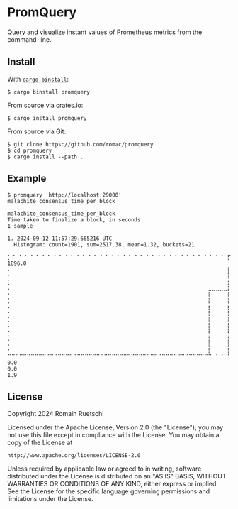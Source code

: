 # PromQuery

Query and visualize instant values of Prometheus metrics from the command-line.

## Install

With [`cargo-binstall`](https://github.com/cargo-bins/cargo-binstall):

```
$ cargo binstall promquery
```

From source via crates.io:

```
$ cargo install promquery
```

From source via Git:

```
$ git clone https://github.com/romac/promquery
$ cd promquery
$ cargo install --path .
```

## Example

```
$ promquery 'http://localhost:29000' malachite_consensus_time_per_block

malachite_consensus_time_per_block
Time taken to finalize a block, in seconds.
1 sample

1. 2024-09-12 11:57:29.665216 UTC
  Histogram: count=1901, sum=2517.38, mean=1.32, buckets=21

⡁⠈⠀⠁⠈⠀⠁⠈⠀⠁⠈⠀⠁⠈⠀⠁⠈⠀⠁⠈⠀⠁⠈⠀⠁⠈⠀⠁⠈⠀⠁⠈⠀⠁⠈⠀⠁⠈⠀⠁⠈⠀⠁⠈⠀⠁⠈⠀⠁⠈⠀⠁⠈⠀⠁⠈⠀⡏⠉⠉⠉⢹⠉⠉⠉⠉⢹⠉⠉⠉⠉⡏⠉⠉⠉⠉⡏⠉⠉⠉⢹⠉⠉⠉⠉⢹⠉⠉⠉⠉⡇ 1896.0
⠄⠀⠀⠀⠀⠀⠀⠀⠀⠀⠀⠀⠀⠀⠀⠀⠀⠀⠀⠀⠀⠀⠀⠀⠀⠀⠀⠀⠀⠀⠀⠀⠀⠀⠀⠀⠀⠀⠀⠀⠀⠀⠀⠀⠀⠀⠀⠀⠀⠀⠀⠀⠀⠀⠀⠀⠀⡇⠀⠀⠀⢸⠀⠀⠀⠀⢸⠀⠀⠀⠀⡇⠀⠀⠀⠀⡇⠀⠀⠀⢸⠀⠀⠀⠀⢸⠀⠀⠀⠀⡇
⠂⠀⠀⠀⠀⠀⠀⠀⠀⠀⠀⠀⠀⠀⠀⠀⠀⠀⠀⠀⠀⠀⠀⠀⠀⠀⠀⠀⠀⠀⠀⠀⠀⠀⠀⠀⠀⠀⠀⠀⠀⠀⠀⠀⠀⠀⠀⠀⠀⠀⠀⠀⠀⠀⠀⠀⠀⡇⠀⠀⠀⢸⠀⠀⠀⠀⢸⠀⠀⠀⠀⡇⠀⠀⠀⠀⡇⠀⠀⠀⢸⠀⠀⠀⠀⢸⠀⠀⠀⠀⡇
⡁⠀⠀⠀⠀⠀⠀⠀⠀⠀⠀⠀⠀⠀⠀⠀⠀⠀⠀⠀⠀⠀⠀⠀⠀⠀⠀⠀⠀⠀⠀⠀⠀⠀⠀⠀⠀⠀⠀⠀⠀⠀⠀⠀⠀⠀⠀⠀⠀⠀⠀⠀⠀⠀⠀⠀⠀⡇⠀⠀⠀⢸⠀⠀⠀⠀⢸⠀⠀⠀⠀⡇⠀⠀⠀⠀⡇⠀⠀⠀⢸⠀⠀⠀⠀⢸⠀⠀⠀⠀⡇
⠄⠀⠀⠀⠀⠀⠀⠀⠀⠀⠀⠀⠀⠀⠀⠀⠀⠀⠀⠀⠀⠀⠀⠀⠀⠀⠀⠀⠀⠀⠀⠀⠀⠀⠀⠀⠀⠀⠀⠀⠀⠀⠀⠀⠀⠀⠀⠀⠀⠀⠀⠀⣀⣀⣀⣀⣀⡇⠀⠀⠀⢸⠀⠀⠀⠀⢸⠀⠀⠀⠀⡇⠀⠀⠀⠀⡇⠀⠀⠀⢸⠀⠀⠀⠀⢸⠀⠀⠀⠀⡇
⠂⠀⠀⠀⠀⠀⠀⠀⠀⠀⠀⠀⠀⠀⠀⠀⠀⠀⠀⠀⠀⠀⠀⠀⠀⠀⠀⠀⠀⠀⠀⠀⠀⠀⠀⠀⠀⠀⠀⠀⠀⠀⠀⠀⠀⠀⠀⠀⠀⠀⠀⠀⡇⠀⠀⠀⠀⡇⠀⠀⠀⢸⠀⠀⠀⠀⢸⠀⠀⠀⠀⡇⠀⠀⠀⠀⡇⠀⠀⠀⢸⠀⠀⠀⠀⢸⠀⠀⠀⠀⡇
⡁⠀⠀⠀⠀⠀⠀⠀⠀⠀⠀⠀⠀⠀⠀⠀⠀⠀⠀⠀⠀⠀⠀⠀⠀⠀⠀⠀⠀⠀⠀⠀⠀⠀⠀⠀⠀⠀⠀⠀⠀⠀⠀⠀⠀⠀⠀⠀⠀⠀⠀⠀⡇⠀⠀⠀⠀⡇⠀⠀⠀⢸⠀⠀⠀⠀⢸⠀⠀⠀⠀⡇⠀⠀⠀⠀⡇⠀⠀⠀⢸⠀⠀⠀⠀⢸⠀⠀⠀⠀⡇
⠄⠀⠀⠀⠀⠀⠀⠀⠀⠀⠀⠀⠀⠀⠀⠀⠀⠀⠀⠀⠀⠀⠀⠀⠀⠀⠀⠀⠀⠀⠀⠀⠀⠀⠀⠀⠀⠀⠀⠀⠀⠀⠀⠀⠀⠀⠀⠀⠀⠀⠀⠀⡇⠀⠀⠀⠀⡇⠀⠀⠀⢸⠀⠀⠀⠀⢸⠀⠀⠀⠀⡇⠀⠀⠀⠀⡇⠀⠀⠀⢸⠀⠀⠀⠀⢸⠀⠀⠀⠀⡇
⠂⠀⠀⠀⠀⠀⠀⠀⠀⠀⠀⠀⠀⠀⠀⠀⠀⠀⠀⠀⠀⠀⠀⠀⠀⠀⠀⠀⠀⠀⠀⠀⠀⠀⠀⠀⠀⠀⠀⠀⠀⠀⠀⠀⠀⠀⠀⠀⠀⠀⠀⠀⡇⠀⠀⠀⠀⡇⠀⠀⠀⢸⠀⠀⠀⠀⢸⠀⠀⠀⠀⡇⠀⠀⠀⠀⡇⠀⠀⠀⢸⠀⠀⠀⠀⢸⠀⠀⠀⠀⡇
⡁⠀⠀⠀⠀⠀⠀⠀⠀⠀⠀⠀⠀⠀⠀⠀⠀⠀⠀⠀⠀⠀⠀⠀⠀⠀⠀⠀⠀⠀⠀⠀⠀⠀⠀⠀⠀⠀⠀⠀⠀⠀⠀⠀⠀⠀⠀⠀⠀⠀⠀⠀⡇⠀⠀⠀⠀⡇⠀⠀⠀⢸⠀⠀⠀⠀⢸⠀⠀⠀⠀⡇⠀⠀⠀⠀⡇⠀⠀⠀⢸⠀⠀⠀⠀⢸⠀⠀⠀⠀⡇
⠄⠀⠀⠀⠀⠀⠀⠀⠀⠀⠀⠀⠀⠀⠀⠀⠀⠀⠀⠀⠀⠀⠀⠀⠀⠀⠀⠀⠀⠀⠀⠀⠀⠀⠀⠀⠀⠀⠀⠀⠀⠀⠀⠀⠀⠀⠀⠀⠀⠀⠀⠀⡇⠀⠀⠀⠀⡇⠀⠀⠀⢸⠀⠀⠀⠀⢸⠀⠀⠀⠀⡇⠀⠀⠀⠀⡇⠀⠀⠀⢸⠀⠀⠀⠀⢸⠀⠀⠀⠀⡇
⠂⠀⠀⠀⠀⠀⠀⠀⠀⠀⠀⠀⠀⠀⠀⠀⠀⠀⠀⠀⠀⠀⠀⠀⠀⠀⠀⠀⠀⠀⠀⠀⠀⠀⠀⠀⠀⠀⠀⠀⠀⠀⠀⠀⠀⠀⠀⠀⠀⠀⠀⠀⡇⠀⠀⠀⠀⡇⠀⠀⠀⢸⠀⠀⠀⠀⢸⠀⠀⠀⠀⡇⠀⠀⠀⠀⡇⠀⠀⠀⢸⠀⠀⠀⠀⢸⠀⠀⠀⠀⡇
⡁⠀⠀⠀⠀⠀⠀⠀⠀⠀⠀⠀⠀⠀⠀⠀⠀⠀⠀⠀⠀⠀⠀⠀⠀⠀⠀⠀⠀⠀⠀⠀⠀⠀⠀⠀⠀⠀⠀⠀⠀⠀⠀⠀⠀⠀⠀⠀⠀⠀⠀⠀⡇⠀⠀⠀⠀⡇⠀⠀⠀⢸⠀⠀⠀⠀⢸⠀⠀⠀⠀⡇⠀⠀⠀⠀⡇⠀⠀⠀⢸⠀⠀⠀⠀⢸⠀⠀⠀⠀⡇
⠄⠀⠀⠀⠀⠀⠀⠀⠀⠀⠀⠀⠀⠀⠀⠀⠀⠀⠀⠀⠀⠀⠀⠀⠀⠀⠀⠀⠀⠀⠀⠀⠀⠀⠀⠀⠀⠀⠀⠀⠀⠀⠀⠀⠀⠀⠀⠀⠀⠀⠀⠀⡇⠀⠀⠀⠀⡇⠀⠀⠀⢸⠀⠀⠀⠀⢸⠀⠀⠀⠀⡇⠀⠀⠀⠀⡇⠀⠀⠀⢸⠀⠀⠀⠀⢸⠀⠀⠀⠀⡇
⠂⠀⠀⠀⠀⠀⠀⠀⠀⠀⠀⠀⠀⠀⠀⠀⠀⠀⠀⠀⠀⠀⠀⠀⠀⠀⠀⠀⠀⠀⠀⠀⠀⠀⠀⠀⠀⠀⠀⠀⠀⠀⠀⠀⠀⠀⠀⠀⠀⠀⠀⠀⡇⠀⠀⠀⠀⡇⠀⠀⠀⢸⠀⠀⠀⠀⢸⠀⠀⠀⠀⡇⠀⠀⠀⠀⡇⠀⠀⠀⢸⠀⠀⠀⠀⢸⠀⠀⠀⠀⡇
⠉⠉⠉⠉⠉⠉⠉⠉⠉⠉⠉⠉⠉⠉⠉⠉⠉⠉⠉⠉⠉⠉⠉⠉⠉⠉⠉⠉⠉⠉⠉⠉⠉⠉⠉⠉⠉⠉⠉⠉⠉⠉⠉⠉⠉⠉⠉⠉⠉⠉⠉⠉⠉⠀⠁⠈⠀⠁⠈⠀⠁⠈⠀⠁⠈⠀⠉⠈⠀⠁⠈⠁⠁⠈⠀⠁⠉⠀⠁⠈⠈⠁⠈⠀⠁⠈⠀⠁⠈⠀⠁ 0.0
0.0                                                                                    1.9
```

## License

Copyright 2024 Romain Ruetschi

Licensed under the Apache License, Version 2.0 (the "License");
you may not use this file except in compliance with the License.
You may obtain a copy of the License at

    http://www.apache.org/licenses/LICENSE-2.0

Unless required by applicable law or agreed to in writing, software
distributed under the License is distributed on an "AS IS" BASIS,
WITHOUT WARRANTIES OR CONDITIONS OF ANY KIND, either express or implied.
See the License for the specific language governing permissions and
limitations under the License.
